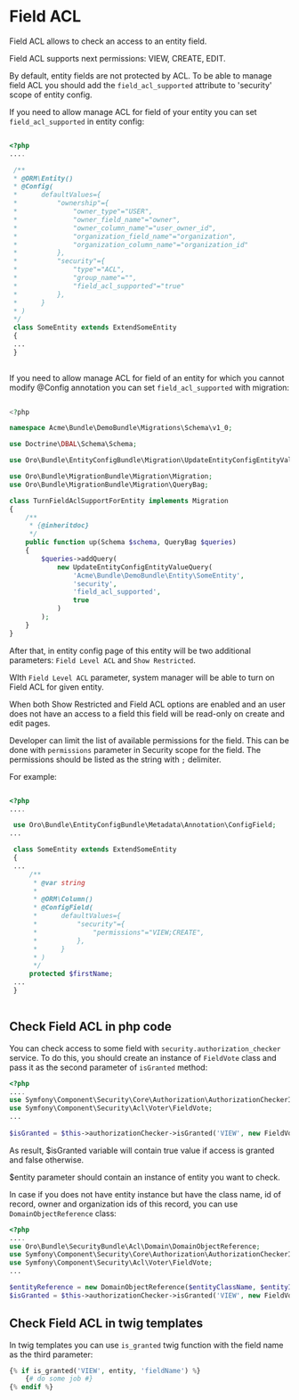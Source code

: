 Field ACL
=========

Field ACL allows to check an access to an entity field.

Field ACL supports next permissions: VIEW, CREATE, EDIT. 

By default, entity fields are not protected by ACL. To be able to manage field ACL you should add the `field_acl_supported` attribute to 'security' scope of entity config.

If you need to allow manage ACL for field of your entity you can set `field_acl_supported` in entity config:

``` php

<?php
....

 /**
 * @ORM\Entity()
 * @Config(
 *      defaultValues={
 *          "ownership"={
 *              "owner_type"="USER",
 *              "owner_field_name"="owner",
 *              "owner_column_name"="user_owner_id",
 *              "organization_field_name"="organization",
 *              "organization_column_name"="organization_id"
 *          },
 *          "security"={
 *              "type"="ACL",
 *              "group_name"="",
 *              "field_acl_supported"="true"
 *          },
 *      }
 * )
 */
 class SomeEntity extends ExtendSomeEntity
 {
 ...
 }
 
 ```
 
If you need to allow manage ACL for field of an entity for which you cannot modify @Config annotation you can set `field_acl_supported` with migration:
 
``` php
 
<?php

namespace Acme\Bundle\DemoBundle\Migrations\Schema\v1_0;

use Doctrine\DBAL\Schema\Schema;

use Oro\Bundle\EntityConfigBundle\Migration\UpdateEntityConfigEntityValueQuery;

use Oro\Bundle\MigrationBundle\Migration\Migration;
use Oro\Bundle\MigrationBundle\Migration\QueryBag;

class TurnFieldAclSupportForEntity implements Migration
{
    /**
     * {@inheritdoc}
     */
    public function up(Schema $schema, QueryBag $queries)
    {
        $queries->addQuery(
            new UpdateEntityConfigEntityValueQuery(
                'Acme\Bundle\DemoBundle\Entity\SomeEntity',
                'security',
                'field_acl_supported',
                true
            )
        );
    }
}

```

After that, in entity config page of this entity will be two additional parameters: `Field Level ACL` and `Show Restricted`.

WIth `Field Level ACL` parameter, system manager will be able to turn on Field ACL for given entity. 

When both Show Restricted and Field ACL options are enabled and an user does not have an access to a field this field will be read-only on create and edit pages.

Developer can limit the list of available permissions for the field. This can be done with `permissions` parameter in Security scope for the field.
The permissions should be listed as the string with `;` delimiter. 

For example:

``` php

<?php
....

 use Oro\Bundle\EntityConfigBundle\Metadata\Annotation\ConfigField;
...

 class SomeEntity extends ExtendSomeEntity
 {
 ...
     /**
      * @var string
      *
      * @ORM\Column()
      * @ConfigField(
      *      defaultValues={
      *          "security"={
      *              "permissions"="VIEW;CREATE",
      *          },
      *      }
      * )
      */
     protected $firstName;
 ...    
 }
 
 ```

Check Field ACL in php code
---------------------------

You can check access to some field with `security.authorization_checker` service. To do this, you should create an instance of `FieldVote` class and pass it as the second parameter of `isGranted` method:


``` php
<?php
....
use Symfony\Component\Security\Core\Authorization\AuthorizationCheckerInterface;
use Symfony\Component\Security\Acl\Voter\FieldVote;
...
 
$isGranted = $this->authorizationChecker->isGranted('VIEW', new FieldVote($entity, 'fieldName'));

```

As result, $isGranted variable will contain true value if access is granted and false otherwise.

$entity parameter should contain an instance of entity you want to check.

In case if you does not have entity instance but have the class name, id of record, owner and organization ids of this record, you can use `DomainObjectReference` class:
 
``` php
<?php
....
use Oro\Bundle\SecurityBundle\Acl\Domain\DomainObjectReference;
use Symfony\Component\Security\Core\Authorization\AuthorizationCheckerInterface;
use Symfony\Component\Security\Acl\Voter\FieldVote;
...

$entityReference = new DomainObjectReference($entityClassName, $entityId, $ownerId, $organizationId);
$isGranted = $this->authorizationChecker->isGranted('VIEW', new FieldVote($entityReference, 'fieldName'));

``` 

Check Field ACL in twig templates
---------------------------------

In twig templates you can use `is_granted` twig function with the field name as the third parameter:
 
``` php
{% if is_granted('VIEW', entity, 'fieldName') %}
    {# do some job #}
{% endif %}
```
